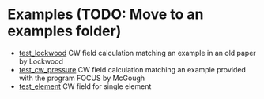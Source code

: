 Examples (TODO: Move to an examples folder)
===========================================

* [test_lockwood](./test_lockwood.py) CW field calculation matching an
  example in an old paper by Lockwood
* [test_cw_pressure](./test_cw_pressure.py) CW field calculation
  matching an example provided with the program FOCUS by McGough
* [test_element](./test_element.py) CW field for single element

